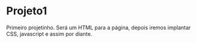 # Projeto1
Primeiro projetinho. Será um HTML para a página, depois iremos implantar CSS, javascript e assim por diante.
